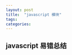 ```yaml
---
layout: post
title:  "javascript 模块"
tags:
categories:
---
```


## javascript 易错总结

```javascript

```
